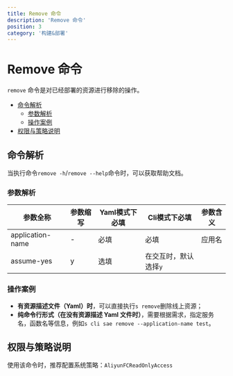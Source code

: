 ```yaml
---
title: Remove 命令
description: 'Remove 命令'
position: 3
category: '构建&部署'
---
```


# Remove 命令

`remove` 命令是对已经部署的资源进行移除的操作。

- [命令解析](#命令解析)
  - [参数解析](#参数解析)
  - [操作案例](#操作案例)
- [权限与策略说明](#权限与策略说明)

## 命令解析

当执行命令`remove -h`/`remove --help`命令时，可以获取帮助文档。

### 参数解析

| 参数全称 | 参数缩写 | Yaml模式下必填 | Cli模式下必填 | 参数含义  |
| ----- | -------- | -------------- | ------- | ---------- |
| application-name  | -        | 必填           | 必填    | 应用名   |
| assume-yes | y        | 选填           | 在交互时，默认选择`y`      |


### 操作案例

- **有资源描述文件（Yaml）时**，可以直接执行`s remove`删除线上资源；
- **纯命令行形式（在没有资源描述 Yaml 文件时）**，需要根据需求，指定服务名，函数名等信息，例如`s cli sae remove --application-name test`。

## 权限与策略说明

使用该命令时，推荐配置系统策略：`AliyunFCReadOnlyAccess`
